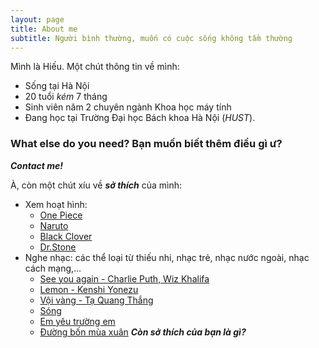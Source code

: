 ```yaml
---
layout: page
title: About me
subtitle: Người bình thường, muốn có cuộc sống không tầm thường
---
```


Mình là Hiếu. Một chút thông tin về mình:

- Sống tại Hà Nội
- 20 tuổi *kém* 7 tháng
- Sinh viên năm 2 chuyên ngành Khoa học máy tính
- Đang học tại Trường Đại học Bách khoa Hà Nội (*HUST*).

### What else do you need? Bạn muốn biết thêm điều gì ư? 
***Contact me!***

À, còn một chút xíu về ***sở thích*** của mình:

- Xem hoạt hình: 
  * [One Piece](https://vi.wikipedia.org/wiki/One_Piece) 
  * [Naruto](https://vi.wikipedia.org/wiki/Naruto)
  * [Black Clover](https://vi.wikipedia.org/wiki/Black_Clover)
  * [Dr.Stone](https://vi.wikipedia.org/wiki/Dr._Stone)
- Nghe nhạc: các thể loại từ thiếu nhi, nhạc trẻ, nhạc nước ngoài, nhạc cách mạng,...
  * [See you again - Charlie Puth, Wiz Khalifa](https://www.youtube.com/watch?v=zXdWWHjjx4c)
  * [Lemon - Kenshi Yonezu](https://www.youtube.com/watch?v=r7fAJntK3ho)
  * [Vội vàng - Tạ Quang Thắng](https://www.youtube.com/watch?v=R43xOUlRHWc&list=LLn0VKiemiA6P_pwp4w8i6yQ&index=31)
  * [Sóng](https://www.youtube.com/watch?v=Yl9mwX2Qo24&list=LLn0VKiemiA6P_pwp4w8i6yQ&index=42)
  * [Em yêu trường em](https://www.youtube.com/watch?v=Ln9ZRx-kgbg)
  * [Đường bốn mùa xuân](https://www.youtube.com/watch?v=fRGav42fY2o)
***Còn sở thích của bạn là gì?***
                 

 
  
